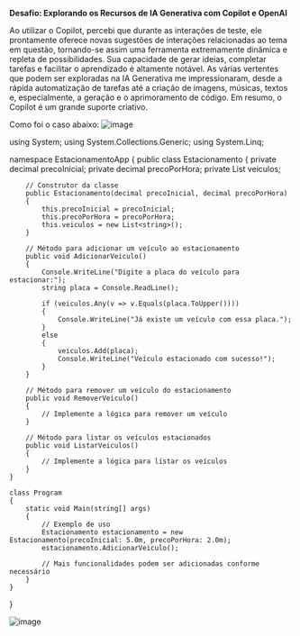 **Desafio: Explorando os Recursos de IA Generativa com Copilot e OpenAI**


Ao utilizar o Copilot, percebi que durante as interações de teste, ele prontamente oferece novas sugestões de interações relacionadas ao tema em questão, tornando-se assim uma ferramenta extremamente dinâmica e repleta de possibilidades. Sua capacidade de gerar ideias, completar tarefas e facilitar o aprendizado é altamente notável. As várias vertentes que podem ser exploradas na IA Generativa me impressionaram, desde a rápida automatização de tarefas até a criação de imagens, músicas, textos e, especialmente, a geração e o aprimoramento de código. Em resumo, o Copilot é um grande suporte criativo.

Como foi o caso abaixo:
![image](https://github.com/MonteMarina/IAcopilotAzure/assets/154125061/40aceb57-28b6-4a92-b0bb-8a1fc4d88dab)

using System;
using System.Collections.Generic;
using System.Linq;

namespace EstacionamentoApp
{
    public class Estacionamento
    {
        private decimal precoInicial;
        private decimal precoPorHora;
        private List<string> veiculos;

        // Construtor da classe
        public Estacionamento(decimal precoInicial, decimal precoPorHora)
        {
            this.precoInicial = precoInicial;
            this.precoPorHora = precoPorHora;
            this.veiculos = new List<string>();
        }

        // Método para adicionar um veículo ao estacionamento
        public void AdicionarVeiculo()
        {
            Console.WriteLine("Digite a placa do veículo para estacionar:");
            string placa = Console.ReadLine();

            if (veiculos.Any(v => v.Equals(placa.ToUpper())))
            {
                Console.WriteLine("Já existe um veículo com essa placa.");
            }
            else
            {
                veiculos.Add(placa);
                Console.WriteLine("Veículo estacionado com sucesso!");
            }
        }

        // Método para remover um veículo do estacionamento
        public void RemoverVeiculo()
        {
            // Implemente a lógica para remover um veículo
        }

        // Método para listar os veículos estacionados
        public void ListarVeiculos()
        {
            // Implemente a lógica para listar os veículos
        }
    }

    class Program
    {
        static void Main(string[] args)
        {
            // Exemplo de uso
            Estacionamento estacionamento = new Estacionamento(precoInicial: 5.0m, precoPorHora: 2.0m);
            estacionamento.AdicionarVeiculo();

            // Mais funcionalidades podem ser adicionadas conforme necessário
        }
    }
}

![image](https://github.com/MonteMarina/IAcopilotAzure/assets/154125061/c2f39c1e-571d-4649-8dd3-90bc3a663cdd)



